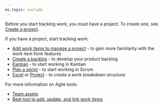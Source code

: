 ```yaml
---
ms.topic: include
---
```



Before you start tracking work, you must have a project. To create one, see [Create a project](../../organizations/projects/create-project.md).   

If you have a project, start tracking work:  

- [Add work items to manage a project](../backlogs/add-work-items.md) - to gain more familiarity with the work item form features  
- [Create a backlog](../backlogs/create-your-backlog.md) - to develop your product backlog  
- [Kanban](../boards/kanban-basics.md)  - to start working in Kanban   
- [Plan a sprint](../sprints/assign-work-sprint.md) - to start working in Scrum    
- [Excel](../backlogs/office/bulk-add-modify-work-items-excel.md) or [Project](../backlogs/office/create-your-backlog-tasks-using-project.md) - to create a work breakdown structure   

For more information on Agile tools:

- [Team assets](../../organizations/settings/about-teams-and-settings.md)  
- [Best tool to add, update, and link work items](../work-items/best-tool-add-update-link-work-items.md)